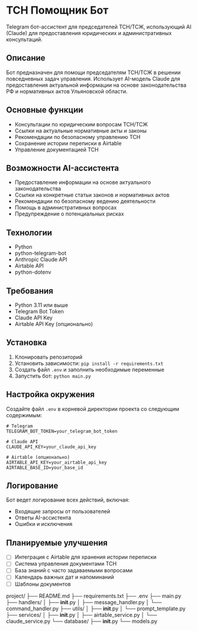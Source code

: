 # ТСН Помощник Бот

Telegram бот-ассистент для председателей ТСН/ТСЖ, использующий AI (Claude) для предоставления юридических и административных консультаций.

## Описание

Бот предназначен для помощи председателям ТСН/ТСЖ в решении повседневных задач управления. Использует AI-модель Claude для предоставления актуальной информации на основе законодательства РФ и нормативных актов Ульяновской области.

## Основные функции

- Консультации по юридическим вопросам ТСН/ТСЖ
- Ссылки на актуальные нормативные акты и законы
- Рекомендации по безопасному управлению ТСН
- Сохранение истории переписки в Airtable
- Управление документацией ТСН

## Возможности AI-ассистента

- Предоставление информации на основе актуального законодательства
- Ссылки на конкретные статьи законов и нормативных актов
- Рекомендации по безопасному ведению деятельности
- Помощь в административных вопросах
- Предупреждение о потенциальных рисках

## Технологии

- Python
- python-telegram-bot
- Anthropic Claude API
- Airtable API
- python-dotenv

## Требования

- Python 3.11 или выше
- Telegram Bot Token
- Claude API Key
- Airtable API Key (опционально)

## Установка

1. Клонировать репозиторий
2. Установить зависимости: `pip install -r requirements.txt`
3. Создать файл `.env` и заполнить необходимые переменные
4. Запустить бот: `python main.py` 

## Настройка окружения

Создайте файл `.env` в корневой директории проекта со следующим содержимым:

```env
# Telegram
TELEGRAM_BOT_TOKEN=your_telegram_bot_token

# Claude API
CLAUDE_API_KEY=your_claude_api_key

# Airtable (опционально)
AIRTABLE_API_KEY=your_airtable_api_key
AIRTABLE_BASE_ID=your_base_id
```

## Логирование

Бот ведет логирование всех действий, включая:
- Входящие запросы от пользователей
- Ответы AI-ассистента
- Ошибки и исключения

## Планируемые улучшения

- [ ] Интеграция с Airtable для хранения истории переписки
- [ ] Система управления документами ТСН
- [ ] База знаний с часто задаваемыми вопросами
- [ ] Календарь важных дат и напоминаний
- [ ] Шаблоны документов

project/
├── README.md
├── requirements.txt
├── .env
├── main.py
├── handlers/
│   ├── __init__.py
│   ├── message_handler.py
│   └── command_handler.py
├── utils/
│   ├── __init__.py
│   └── prompt_template.py
├── services/
│   ├── __init__.py
│   ├── airtable_service.py
│   └── claude_service.py
└── database/
    ├── __init__.py
    └── models.py